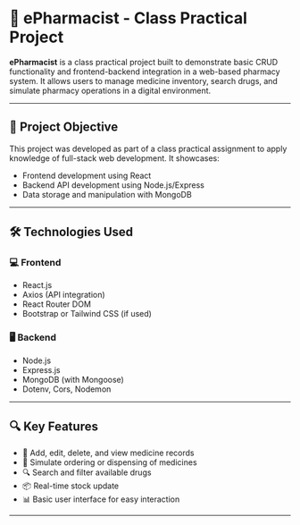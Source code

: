 # 💊 ePharmacist - Class Practical Project

**ePharmacist** is a class practical project built to demonstrate basic CRUD functionality and frontend-backend integration in a web-based pharmacy system. It allows users to manage medicine inventory, search drugs, and simulate pharmacy operations in a digital environment.

---

## 🎯 Project Objective

This project was developed as part of a class practical assignment to apply knowledge of full-stack web development. It showcases:
- Frontend development using React
- Backend API development using Node.js/Express
- Data storage and manipulation with MongoDB

---

## 🛠️ Technologies Used

### 💻 Frontend
- React.js
- Axios (API integration)
- React Router DOM
- Bootstrap or Tailwind CSS (if used)

### 🖥️ Backend
- Node.js
- Express.js
- MongoDB (with Mongoose)
- Dotenv, Cors, Nodemon

---

## 🔍 Key Features

- 🧾 Add, edit, delete, and view medicine records
- 🛒 Simulate ordering or dispensing of medicines
- 🔍 Search and filter available drugs
- 📦 Real-time stock update
- 📊 Basic user interface for easy interaction

---
